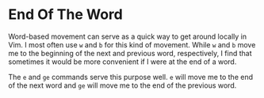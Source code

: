 # End Of The Word

Word-based movement can serve as a quick way to get around locally in Vim. I
most often use `w` and `b` for this kind of movement. While `w` and `b` move
me to the beginning of the next and previous word, respectively, I find that
sometimes it would be more convenient if I were at the end of a word.

The `e` and `ge` commands serve this purpose well. `e` will move me to the
end of the next word and `ge` will move me to the end of the previous word.

